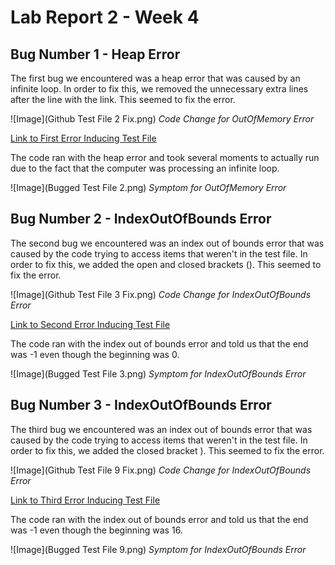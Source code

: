 # Lab Report 2 - Week 4
## Bug Number 1 - Heap Error

The first bug we encountered was a heap error that was caused by an infinite loop. In order to fix this, we removed the unnecessary extra lines after the line with the link. This seemed to fix the error.

![Image](Github Test File 2 Fix.png)
*Code Change for OutOfMemory Error*

[Link to First Error Inducing Test File](https://github.com/pranshug2704/markdown-parser/commit/da86dc83c0de379327b219f96d9fdd3af5439bc0)

The code ran with the heap error and took several moments to actually run due to the fact that the computer was processing an infinite loop.

![Image](Bugged Test File 2.png)
*Symptom for OutOfMemory Error*

## Bug Number 2 - IndexOutOfBounds Error

The second bug we encountered was an index out of bounds error that was caused by the code trying to access items that weren't in the test file. In order to fix this, we added the open and closed brackets (). This seemed to fix the error.

![Image](Github Test File 3 Fix.png)
*Code Change for IndexOutOfBounds Error*

[Link to Second Error Inducing Test File](https://github.com/pranshug2704/markdown-parser/commit/8a47669282020b8026001428094975d9019a76c0)

The code ran with the index out of bounds error and told us that the end was -1 even though the beginning was 0.

![Image](Bugged Test File 3.png)
*Symptom for IndexOutOfBounds Error*

## Bug Number 3 - IndexOutOfBounds Error

The third bug we encountered was an index out of bounds error that was caused by the code trying to access items that weren't in the test file. In order to fix this, we added the closed bracket ). This seemed to fix the error.

![Image](Github Test File 9 Fix.png)
*Code Change for IndexOutOfBounds Error*

[Link to Third Error Inducing Test File](https://github.com/pranshug2704/markdown-parser/commit/e5eaf81dbfcd18f18d52077524b5beae57b92758)

The code ran with the index out of bounds error and told us that the end was -1 even though the beginning was 16.

![Image](Bugged Test File 9.png)
*Symptom for IndexOutOfBounds Error*
